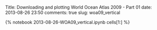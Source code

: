 Title: Downloading and plotting World Ocean Atlas 2009 - Part 01
date:  2013-08-26 23:50
comments: true
slug: woa09_vertical

{% notebook 2013-08-26-WOA09_vertical.ipynb cells[1:] %}
